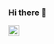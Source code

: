 ### Hi there 👋

<a href="https://www.linkedin.com/in/alvaro-raposo/">
  <img align="left" alt="Linkedin" width="22px" src="https://encrypted-tbn0.gstatic.com/images?q=tbn%3AANd9GcRZwan1mt5cw3TwN-EmiX0m5qbiVwI6ej5Zng&usqp=CAU" />
</a>

<!--
**alvaroraposo/alvaroraposo** is a ✨ _special_ ✨ repository because its `README.md` (this file) appears on your GitHub profile.

Here are some ideas to get you started:

- 🔭 I’m currently working on ...
- 🌱 I’m currently learning ...
- 👯 I’m looking to collaborate on ...
- 🤔 I’m looking for help with ...
- 💬 Ask me about ...
- 📫 How to reach me: ...
- 😄 Pronouns: ...
- ⚡ Fun fact: ...
-->
